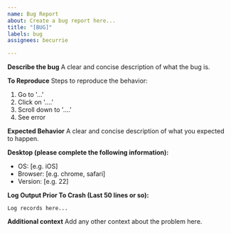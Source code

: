 ```yaml
---
name: Bug Report
about: Create a bug report here...
title: "[BUG]"
labels: bug
assignees: becurrie

---
```


**Describe the bug**
A clear and concise description of what the bug is.

**To Reproduce**
Steps to reproduce the behavior:
1. Go to '...'
2. Click on '....'
3. Scroll down to '....'
4. See error

**Expected Behavior**
A clear and concise description of what you expected to happen.

**Desktop (please complete the following information):**
 - OS: [e.g. iOS]
 - Browser: [e.g. chrome, safari]
 - Version: [e.g. 22]

**Log Output Prior To Crash (Last 50 lines or so):**
```
Log records here...
```

**Additional context**
Add any other context about the problem here.
